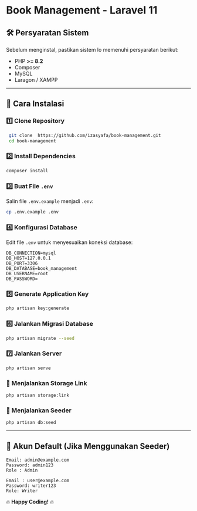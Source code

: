# Book Management - Laravel 11


## 🛠 Persyaratan Sistem

Sebelum menginstal, pastikan sistem lo memenuhi persyaratan berikut:

- PHP **>= 8.2**
- Composer
- MySQL
- Laragon / XAMPP

---

## 🚀 Cara Instalasi

### 1️⃣ Clone Repository
```bash
 git clone  https://github.com/izasyafa/book-management.git
 cd book-management
```

### 2️⃣ Install Dependencies
```bash
composer install
```

### 3️⃣ Buat File `.env`
Salin file `.env.example` menjadi `.env`:
```bash
cp .env.example .env
```

### 4️⃣ Konfigurasi Database
Edit file `.env` untuk menyesuaikan koneksi database:
```env
DB_CONNECTION=mysql
DB_HOST=127.0.0.1
DB_PORT=3306
DB_DATABASE=book_management
DB_USERNAME=root
DB_PASSWORD=
```

### 5️⃣ Generate Application Key
```bash
php artisan key:generate
```

### 6️⃣ Jalankan Migrasi Database
```bash
php artisan migrate --seed
```

### 7️⃣ Jalankan Server
```bash
php artisan serve
```

### 🔹 Menjalankan Storage Link
```bash
php artisan storage:link
```

### 🔹 Menjalankan Seeder
```bash
php artisan db:seed
```

---

## 🎯 Akun Default (Jika Menggunakan Seeder)
```plaintext
Email: admin@example.com
Password: admin123
Role : Admin

Email : user@example.com
Password: writer123
Role: Writer
```
🔥 **Happy Coding!** 🔥
